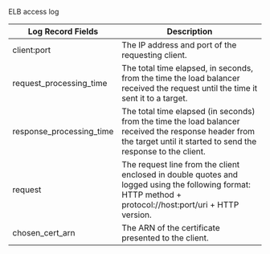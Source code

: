 ELB access log    


|Log Record Fields|Description|
| --- | --- |
|client:port|The IP address and port of the requesting client.|
 |request_processing_time| The total time elapsed, in seconds, from the time the load balancer received the   request until the time it sent it to a target.    |
|   response_processing_time    |   The total time elapsed (in seconds)   from the time the load balancer received the response header from the target   until it started to send the response to the client.     |
|   request    |   The request line from the client   enclosed in double quotes and logged using the following format: HTTP method   + protocol://host:port/uri + HTTP version.    |
|   chosen_cert_arn    |   The ARN of the certificate presented to   the client.    |
